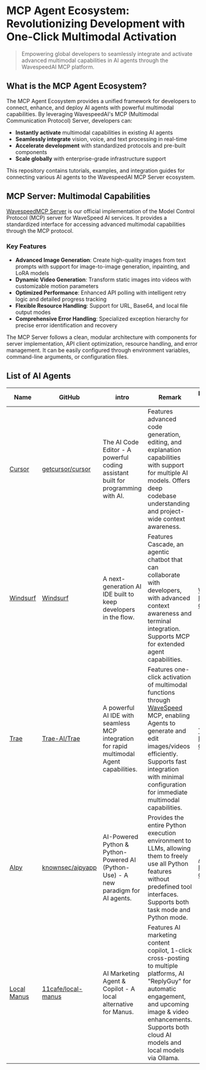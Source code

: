 # MCP Agent Ecosystem: Revolutionizing Development with One-Click Multimodal Activation

> Empowering global developers to seamlessly integrate and activate advanced multimodal capabilities in AI agents through the WavespeedAI MCP platform.

## What is the MCP Agent Ecosystem?

The MCP Agent Ecosystem provides a unified framework for developers to connect, enhance, and deploy AI agents with powerful multimodal capabilities. By leveraging WavespeedAI's MCP (Multimodal Communication Protocol) Server, developers can:

- **Instantly activate** multimodal capabilities in existing AI agents
- **Seamlessly integrate** vision, voice, and text processing in real-time
- **Accelerate development** with standardized protocols and pre-built components
- **Scale globally** with enterprise-grade infrastructure support

This repository contains tutorials, examples, and integration guides for connecting various AI agents to the WavespeedAI MCP Server ecosystem.

## MCP Server: Multimodal Capabilities

[WavespeedMCP Server](https://github.com/WaveSpeedAI/mcp-server) is our official implementation of the Model Control Protocol (MCP) server for WaveSpeed AI services. It provides a standardized interface for accessing advanced multimodal capabilities through the MCP protocol.

### Key Features

- **Advanced Image Generation**: Create high-quality images from text prompts with support for image-to-image generation, inpainting, and LoRA models
- **Dynamic Video Generation**: Transform static images into videos with customizable motion parameters
- **Optimized Performance**: Enhanced API polling with intelligent retry logic and detailed progress tracking
- **Flexible Resource Handling**: Support for URL, Base64, and local file output modes
- **Comprehensive Error Handling**: Specialized exception hierarchy for precise error identification and recovery

The MCP Server follows a clean, modular architecture with components for server implementation, API client optimization, resource handling, and error management. It can be easily configured through environment variables, command-line arguments, or configuration files.

## List of AI Agents
|Name|GitHub|intro|Remark|Integration Guide|
|---|---|---|---|---|
|[Cursor](https://cursor.com) |[getcursor/cursor](https://github.com/getcursor/cursor)|The AI Code Editor - A powerful coding assistant built for programming with AI.|Features advanced code generation, editing, and explanation capabilities with support for multiple AI models. Offers deep codebase understanding and project-wide context awareness.||
|[Windsurf](https://windsurf.com) |[Windsurf](https://windsurf.com)|A next-generation AI IDE built to keep developers in the flow.|Features Cascade, an agentic chatbot that can collaborate with developers, with advanced context awareness and terminal integration. Supports MCP for extended agent capabilities.|[Windsurf Integration Guide](./integrations/windsurf_integration.md)|
|[Trae](https://www.trae.ai) |[Trae-AI/Trae](https://github.com/Trae-AI/Trae)|A powerful AI IDE with seamless MCP integration for rapid multimodal Agent capabilities.|Features one-click activation of multimodal functions through [WaveSpeed](https://wavespeed.ai/) MCP, enabling Agents to generate and edit images/videos efficiently. Supports fast integration with minimal configuration for immediate multimodal capabilities.|[Trae Integration Guide](./integrations/trae_integration.md)|
|[AIpy](https://www.aipy.app/) |[knownsec/aipyapp](https://github.com/knownsec/aipyapp)|AI-Powered Python & Python-Powered AI (Python-Use) - A new paradigm for AI agents.|Provides the entire Python execution environment to LLMs, allowing them to freely use all Python features without predefined tool interfaces. Supports both task mode and Python mode.|[AIpy Integration Guide](./integrations/aipy_integration.md)|
|[Local Manus](https://github.com/11cafe/local-manus) |[11cafe/local-manus](https://github.com/11cafe/local-manus)|AI Marketing Agent & Copilot - A local alternative for Manus.|Features AI marketing content copilot, 1-click cross-posting to multiple platforms, AI "ReplyGuy" for automatic engagement, and upcoming image & video enhancements. Supports both cloud AI models and local models via Ollama.||

